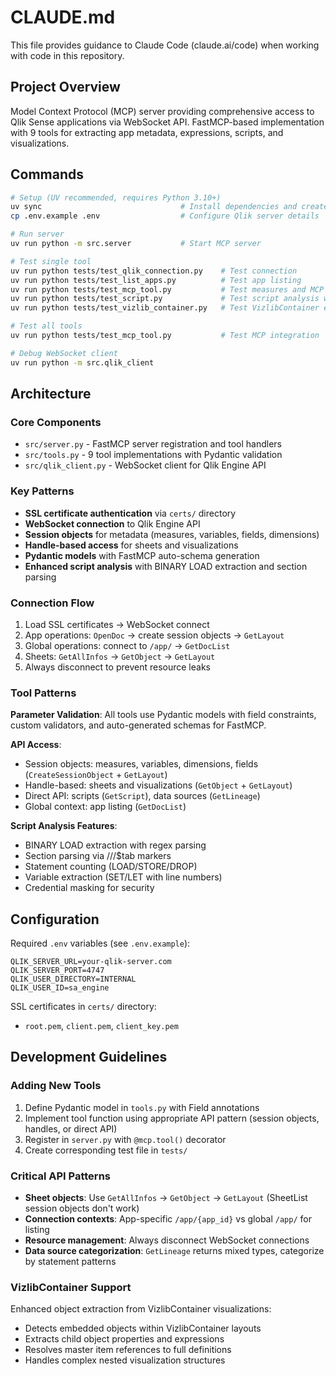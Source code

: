 # CLAUDE.md

This file provides guidance to Claude Code (claude.ai/code) when working with code in this repository.

## Project Overview

Model Context Protocol (MCP) server providing comprehensive access to Qlik Sense applications via WebSocket API. FastMCP-based implementation with 9 tools for extracting app metadata, expressions, scripts, and visualizations.

## Commands

```bash
# Setup (UV recommended, requires Python 3.10+)
uv sync                               # Install dependencies and create venv
cp .env.example .env                  # Configure Qlik server details

# Run server
uv run python -m src.server           # Start MCP server

# Test single tool
uv run python tests/test_qlik_connection.py    # Test connection
uv run python tests/test_list_apps.py          # Test app listing
uv run python tests/test_mcp_tool.py           # Test measures and MCP integration
uv run python tests/test_script.py             # Test script analysis with BINARY LOAD
uv run python tests/test_vizlib_container.py   # Test VizlibContainer extraction

# Test all tools
uv run python tests/test_mcp_tool.py           # Test MCP integration

# Debug WebSocket client
uv run python -m src.qlik_client
```

## Architecture

### Core Components
- `src/server.py` - FastMCP server registration and tool handlers
- `src/tools.py` - 9 tool implementations with Pydantic validation
- `src/qlik_client.py` - WebSocket client for Qlik Engine API

### Key Patterns
- **SSL certificate authentication** via `certs/` directory
- **WebSocket connection** to Qlik Engine API
- **Session objects** for metadata (measures, variables, fields, dimensions)
- **Handle-based access** for sheets and visualizations
- **Pydantic models** with FastMCP auto-schema generation
- **Enhanced script analysis** with BINARY LOAD extraction and section parsing

### Connection Flow
1. Load SSL certificates → WebSocket connect
2. App operations: `OpenDoc` → create session objects → `GetLayout`
3. Global operations: connect to `/app/` → `GetDocList`
4. Sheets: `GetAllInfos` → `GetObject` → `GetLayout`
5. Always disconnect to prevent resource leaks

### Tool Patterns

**Parameter Validation**: All tools use Pydantic models with field constraints, custom validators, and auto-generated schemas for FastMCP.

**API Access**:
- Session objects: measures, variables, dimensions, fields (`CreateSessionObject` + `GetLayout`)
- Handle-based: sheets and visualizations (`GetObject` + `GetLayout`)
- Direct API: scripts (`GetScript`), data sources (`GetLineage`)
- Global context: app listing (`GetDocList`)

**Script Analysis Features**:
- BINARY LOAD extraction with regex parsing
- Section parsing via ///$tab markers
- Statement counting (LOAD/STORE/DROP)
- Variable extraction (SET/LET with line numbers)
- Credential masking for security

## Configuration

Required `.env` variables (see `.env.example`):
```
QLIK_SERVER_URL=your-qlik-server.com
QLIK_SERVER_PORT=4747
QLIK_USER_DIRECTORY=INTERNAL
QLIK_USER_ID=sa_engine
```

SSL certificates in `certs/` directory:
- `root.pem`, `client.pem`, `client_key.pem`

## Development Guidelines

### Adding New Tools
1. Define Pydantic model in `tools.py` with Field annotations
2. Implement tool function using appropriate API pattern (session objects, handles, or direct API)
3. Register in `server.py` with `@mcp.tool()` decorator
4. Create corresponding test file in `tests/`

### Critical API Patterns
- **Sheet objects**: Use `GetAllInfos` → `GetObject` → `GetLayout` (SheetList session objects don't work)
- **Connection contexts**: App-specific `/app/{app_id}` vs global `/app/` for listing
- **Resource management**: Always disconnect WebSocket connections
- **Data source categorization**: `GetLineage` returns mixed types, categorize by statement patterns

### VizlibContainer Support
Enhanced object extraction from VizlibContainer visualizations:
- Detects embedded objects within VizlibContainer layouts
- Extracts child object properties and expressions
- Resolves master item references to full definitions
- Handles complex nested visualization structures